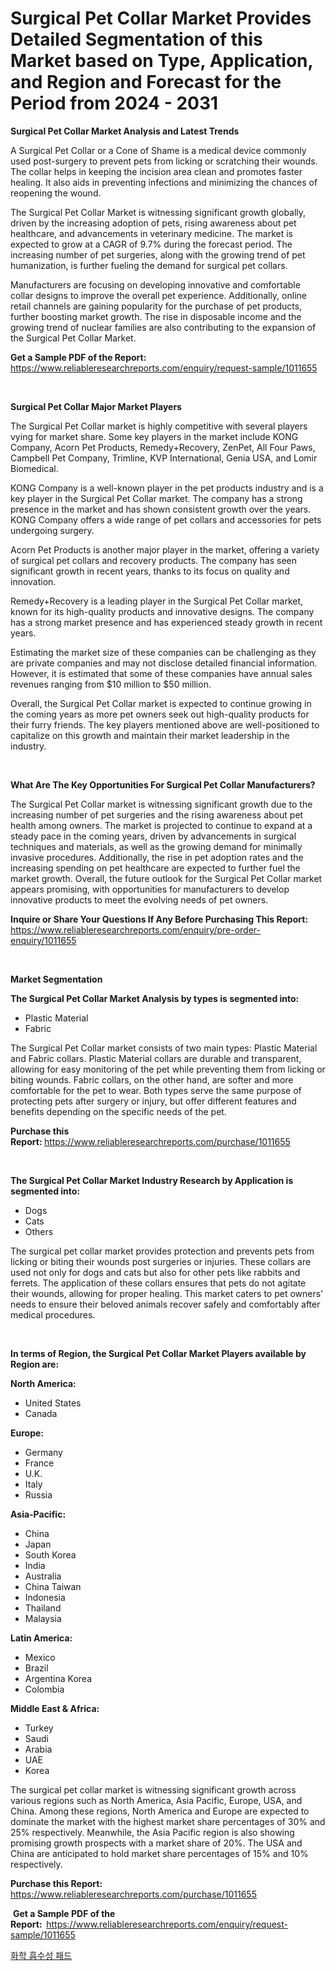 <p><h1>Surgical Pet Collar Market Provides Detailed Segmentation of this Market based on Type, Application, and Region and Forecast for the Period from 2024 - 2031</h1></p><p><strong>Surgical Pet Collar Market Analysis and Latest Trends</strong></p>
<p><p>A Surgical Pet Collar or a Cone of Shame is a medical device commonly used post-surgery to prevent pets from licking or scratching their wounds. The collar helps in keeping the incision area clean and promotes faster healing. It also aids in preventing infections and minimizing the chances of reopening the wound.</p><p>The Surgical Pet Collar Market is witnessing significant growth globally, driven by the increasing adoption of pets, rising awareness about pet healthcare, and advancements in veterinary medicine. The market is expected to grow at a CAGR of 9.7% during the forecast period. The increasing number of pet surgeries, along with the growing trend of pet humanization, is further fueling the demand for surgical pet collars.</p><p>Manufacturers are focusing on developing innovative and comfortable collar designs to improve the overall pet experience. Additionally, online retail channels are gaining popularity for the purchase of pet products, further boosting market growth. The rise in disposable income and the growing trend of nuclear families are also contributing to the expansion of the Surgical Pet Collar Market.</p></p>
<p><strong>Get a Sample PDF of the Report:&nbsp;</strong> <a href="https://www.reliableresearchreports.com/enquiry/request-sample/1011655">https://www.reliableresearchreports.com/enquiry/request-sample/1011655</a></p>
<p>&nbsp;</p>
<p><strong>Surgical Pet Collar Major Market Players</strong></p>
<p><p>The Surgical Pet Collar market is highly competitive with several players vying for market share. Some key players in the market include KONG Company, Acorn Pet Products, Remedy+Recovery, ZenPet, All Four Paws, Campbell Pet Company, Trimline, KVP International, Genia USA, and Lomir Biomedical.</p><p>KONG Company is a well-known player in the pet products industry and is a key player in the Surgical Pet Collar market. The company has a strong presence in the market and has shown consistent growth over the years. KONG Company offers a wide range of pet collars and accessories for pets undergoing surgery.</p><p>Acorn Pet Products is another major player in the market, offering a variety of surgical pet collars and recovery products. The company has seen significant growth in recent years, thanks to its focus on quality and innovation.</p><p>Remedy+Recovery is a leading player in the Surgical Pet Collar market, known for its high-quality products and innovative designs. The company has a strong market presence and has experienced steady growth in recent years.</p><p>Estimating the market size of these companies can be challenging as they are private companies and may not disclose detailed financial information. However, it is estimated that some of these companies have annual sales revenues ranging from $10 million to $50 million.</p><p>Overall, the Surgical Pet Collar market is expected to continue growing in the coming years as more pet owners seek out high-quality products for their furry friends. The key players mentioned above are well-positioned to capitalize on this growth and maintain their market leadership in the industry.</p></p>
<p>&nbsp;</p>
<p><strong>What Are The Key Opportunities For Surgical Pet Collar Manufacturers?</strong></p>
<p><p>The Surgical Pet Collar market is witnessing significant growth due to the increasing number of pet surgeries and the rising awareness about pet health among owners. The market is projected to continue to expand at a steady pace in the coming years, driven by advancements in surgical techniques and materials, as well as the growing demand for minimally invasive procedures. Additionally, the rise in pet adoption rates and the increasing spending on pet healthcare are expected to further fuel the market growth. Overall, the future outlook for the Surgical Pet Collar market appears promising, with opportunities for manufacturers to develop innovative products to meet the evolving needs of pet owners.</p></p>
<p><strong>Inquire or Share Your Questions If Any Before Purchasing This Report:</strong> <a href="https://www.reliableresearchreports.com/enquiry/pre-order-enquiry/1011655">https://www.reliableresearchreports.com/enquiry/pre-order-enquiry/1011655</a></p>
<p>&nbsp;</p>
<p><strong>Market Segmentation</strong></p>
<p><strong>The Surgical Pet Collar Market Analysis by types is segmented into:</strong></p>
<p><ul><li>Plastic Material</li><li>Fabric</li></ul></p>
<p><p>The Surgical Pet Collar market consists of two main types: Plastic Material and Fabric collars. Plastic Material collars are durable and transparent, allowing for easy monitoring of the pet while preventing them from licking or biting wounds. Fabric collars, on the other hand, are softer and more comfortable for the pet to wear. Both types serve the same purpose of protecting pets after surgery or injury, but offer different features and benefits depending on the specific needs of the pet.</p></p>
<p><strong>Purchase this Report:&nbsp;</strong><a href="https://www.reliableresearchreports.com/purchase/1011655">https://www.reliableresearchreports.com/purchase/1011655</a></p>
<p>&nbsp;</p>
<p><strong>The Surgical Pet Collar Market Industry Research by Application is segmented into:</strong></p>
<p><ul><li>Dogs</li><li>Cats</li><li>Others</li></ul></p>
<p><p>The surgical pet collar market provides protection and prevents pets from licking or biting their wounds post surgeries or injuries. These collars are used not only for dogs and cats but also for other pets like rabbits and ferrets. The application of these collars ensures that pets do not agitate their wounds, allowing for proper healing. This market caters to pet owners' needs to ensure their beloved animals recover safely and comfortably after medical procedures.</p></p>
<p>&nbsp;</p>
<p><strong>In terms of Region, the Surgical Pet Collar Market Players available by Region are:</strong></p>
<p>
    <p> <strong> North America: </strong>
        <ul>
            <li>United States</li>
            <li>Canada</li>
        </ul>
        </p> 
    <p> <strong> Europe: </strong>
        <ul>
            <li>Germany</li>
            <li>France</li>
            <li>U.K.</li>
            <li>Italy</li>
            <li>Russia</li>
        </ul>
        </p> 
    <p> <strong> Asia-Pacific: </strong>
        <ul>
            <li>China</li>
            <li>Japan</li>
            <li>South Korea</li>
            <li>India</li>
            <li>Australia</li>
            <li>China Taiwan</li>
            <li>Indonesia</li>
            <li>Thailand</li>
            <li>Malaysia</li>
        </ul>
        </p> 
    <p> <strong> Latin America: </strong>
        <ul>
            <li>Mexico</li>
            <li>Brazil</li>
            <li>Argentina Korea</li>
            <li>Colombia</li>
        </ul>
        </p> 
    <p> <strong> Middle East & Africa: </strong>
        <ul>
            <li>Turkey</li>
            <li>Saudi</li>
            <li>Arabia</li>
            <li>UAE</li>
            <li>Korea</li>
        </ul>
    </p>
    </p>
<p><p>The surgical pet collar market is witnessing significant growth across various regions such as North America, Asia Pacific, Europe, USA, and China. Among these regions, North America and Europe are expected to dominate the market with the highest market share percentages of 30% and 25% respectively. Meanwhile, the Asia Pacific region is also showing promising growth prospects with a market share of 20%. The USA and China are anticipated to hold market share percentages of 15% and 10% respectively.</p></p>
<p><strong>Purchase this Report: </strong><a href="https://www.reliableresearchreports.com/purchase/1011655">https://www.reliableresearchreports.com/purchase/1011655</a></p>
<p>&nbsp;<strong>Get a Sample PDF of the Report:&nbsp;&nbsp;</strong><a href="https://www.reliableresearchreports.com/enquiry/request-sample/1011655">https://www.reliableresearchreports.com/enquiry/request-sample/1011655</a></p>
<p><strong></strong></p>
<p><p><a href="https://github.com/vdhdwjyp90142/Market-Research-Report-List-1/blob/main/75068587875.md">화학 흡수성 패드</a></p></p>